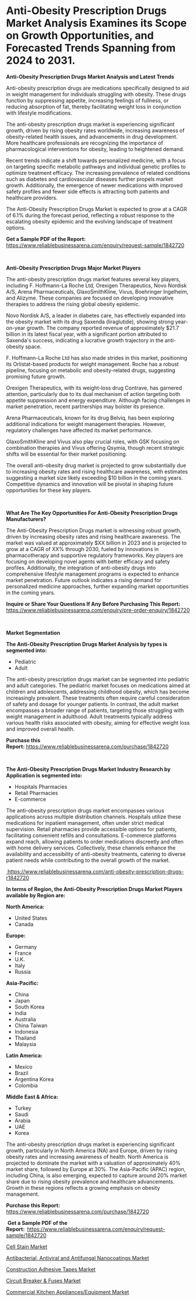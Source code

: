 <p><h1>Anti-Obesity Prescription Drugs Market Analysis Examines its Scope on Growth Opportunities, and Forecasted Trends Spanning from 2024 to 2031.</h1></p><p><strong>Anti-Obesity Prescription Drugs Market Analysis and Latest Trends</strong></p>
<p><p>Anti-obesity prescription drugs are medications specifically designed to aid in weight management for individuals struggling with obesity. These drugs function by suppressing appetite, increasing feelings of fullness, or reducing absorption of fat, thereby facilitating weight loss in conjunction with lifestyle modifications. </p><p>The anti-obesity prescription drugs market is experiencing significant growth, driven by rising obesity rates worldwide, increasing awareness of obesity-related health issues, and advancements in drug development. More healthcare professionals are recognizing the importance of pharmacological interventions for obesity, leading to heightened demand. </p><p>Recent trends indicate a shift towards personalized medicine, with a focus on targeting specific metabolic pathways and individual genetic profiles to optimize treatment efficacy. The increasing prevalence of related conditions such as diabetes and cardiovascular diseases further propels market growth. Additionally, the emergence of newer medications with improved safety profiles and fewer side effects is attracting both patients and healthcare providers. </p><p>The Anti-Obesity Prescription Drugs Market is expected to grow at a CAGR of 6.1% during the forecast period, reflecting a robust response to the escalating obesity epidemic and the evolving landscape of treatment options.</p></p>
<p><strong>Get a Sample PDF of the Report:&nbsp;</strong> <a href="https://www.reliablebusinessarena.com/enquiry/request-sample/1842720?utm_campaign=1331&utm_medium=2&utm_source=Github&utm_content=ia&utm_term=16102024&utm_id=anti-obesity-prescription-drugs">https://www.reliablebusinessarena.com/enquiry/request-sample/1842720</a></p>
<p>&nbsp;</p>
<p><strong>Anti-Obesity Prescription Drugs Major Market Players</strong></p>
<p><p>The anti-obesity prescription drugs market features several key players, including F. Hoffmann-La Roche Ltd, Orexigen Therapeutics, Novo Nordisk A/S, Arena Pharmaceuticals, GlaxoSmithKline, Vivus, Boehringer Ingelheim, and Alizyme. These companies are focused on developing innovative therapies to address the rising global obesity epidemic.</p><p>Novo Nordisk A/S, a leader in diabetes care, has effectively expanded into the obesity market with its drug Saxenda (liraglutide), showing strong year-on-year growth. The company reported revenue of approximately $21.7 billion in its latest fiscal year, with a significant portion attributed to Saxenda's success, indicating a lucrative growth trajectory in the anti-obesity space.</p><p>F. Hoffmann-La Roche Ltd has also made strides in this market, positioning its Orlistat-based products for weight management. Roche has a robust pipeline, focusing on metabolic and obesity-related drugs, suggesting promising future growth. </p><p>Orexigen Therapeutics, with its weight-loss drug Contrave, has garnered attention, particularly due to its dual mechanism of action targeting both appetite suppression and energy expenditure. Although facing challenges in market penetration, recent partnerships may bolster its presence.</p><p>Arena Pharmaceuticals, known for its drug Belviq, has been exploring additional indications for weight management therapies. However, regulatory challenges have affected its market performance. </p><p>GlaxoSmithKline and Vivus also play crucial roles, with GSK focusing on combination therapies and Vivus offering Qsymia, though recent strategic shifts will be essential for their market positioning.</p><p>The overall anti-obesity drug market is projected to grow substantially due to increasing obesity rates and rising healthcare awareness, with estimates suggesting a market size likely exceeding $10 billion in the coming years. Competitive dynamics and innovation will be pivotal in shaping future opportunities for these key players.</p></p>
<p>&nbsp;</p>
<p><strong>What Are The Key Opportunities For Anti-Obesity Prescription Drugs Manufacturers?</strong></p>
<p><p>The Anti-Obesity Prescription Drugs market is witnessing robust growth, driven by increasing obesity rates and rising healthcare awareness. The market was valued at approximately $XX billion in 2023 and is projected to grow at a CAGR of XX% through 2030, fueled by innovations in pharmacotherapy and supportive regulatory frameworks. Key players are focusing on developing novel agents with better efficacy and safety profiles. Additionally, the integration of anti-obesity drugs into comprehensive lifestyle management programs is expected to enhance market penetration. Future outlook indicates a rising demand for personalized medicine approaches, further expanding market opportunities in the coming years.</p></p>
<p><strong>Inquire or Share Your Questions If Any Before Purchasing This Report:</strong> <a href="https://www.reliablebusinessarena.com/enquiry/pre-order-enquiry/1842720?utm_campaign=1331&utm_medium=2&utm_source=Github&utm_content=ia&utm_term=16102024&utm_id=anti-obesity-prescription-drugs">https://www.reliablebusinessarena.com/enquiry/pre-order-enquiry/1842720</a></p>
<p>&nbsp;</p>
<p><strong>Market Segmentation</strong></p>
<p><strong>The Anti-Obesity Prescription Drugs Market Analysis by types is segmented into:</strong></p>
<p><ul><li>Pediatric</li><li>Adult</li></ul></p>
<p><p>The anti-obesity prescription drugs market can be segmented into pediatric and adult categories. The pediatric market focuses on medications aimed at children and adolescents, addressing childhood obesity, which has become increasingly prevalent. These treatments often require careful consideration of safety and dosage for younger patients. In contrast, the adult market encompasses a broader range of patients, targeting those struggling with weight management in adulthood. Adult treatments typically address various health risks associated with obesity, aiming for effective weight loss and improved overall health.</p></p>
<p><strong>Purchase this Report:&nbsp;</strong><a href="https://www.reliablebusinessarena.com/purchase/1842720?utm_campaign=1331&utm_medium=2&utm_source=Github&utm_content=ia&utm_term=16102024&utm_id=anti-obesity-prescription-drugs">https://www.reliablebusinessarena.com/purchase/1842720</a></p>
<p>&nbsp;</p>
<p><strong>The Anti-Obesity Prescription Drugs Market Industry Research by Application is segmented into:</strong></p>
<p><ul><li>Hospitals Pharmacies</li><li>Retail Pharmacies</li><li>E-commerce</li></ul></p>
<p><p>The anti-obesity prescription drugs market encompasses various applications across multiple distribution channels. Hospitals utilize these medications for inpatient management, often under strict medical supervision. Retail pharmacies provide accessible options for patients, facilitating convenient refills and consultations. E-commerce platforms expand reach, allowing patients to order medications discreetly and often with home delivery services. Collectively, these channels enhance the availability and accessibility of anti-obesity treatments, catering to diverse patient needs while contributing to the overall growth of the market.</p></p>
<p><a href="https://www.reliablebusinessarena.com/anti-obesity-prescription-drugs-r1842720?utm_campaign=1331&utm_medium=2&utm_source=Github&utm_content=ia&utm_term=16102024&utm_id=anti-obesity-prescription-drugs">&nbsp;https://www.reliablebusinessarena.com/anti-obesity-prescription-drugs-r1842720</a></p>
<p><strong>In terms of Region, the Anti-Obesity Prescription Drugs Market Players available by Region are:</strong></p>
<p>
    <p> <strong> North America: </strong>
        <ul>
            <li>United States</li>
            <li>Canada</li>
        </ul>
        </p> 
    <p> <strong> Europe: </strong>
        <ul>
            <li>Germany</li>
            <li>France</li>
            <li>U.K.</li>
            <li>Italy</li>
            <li>Russia</li>
        </ul>
        </p> 
    <p> <strong> Asia-Pacific: </strong>
        <ul>
            <li>China</li>
            <li>Japan</li>
            <li>South Korea</li>
            <li>India</li>
            <li>Australia</li>
            <li>China Taiwan</li>
            <li>Indonesia</li>
            <li>Thailand</li>
            <li>Malaysia</li>
        </ul>
        </p> 
    <p> <strong> Latin America: </strong>
        <ul>
            <li>Mexico</li>
            <li>Brazil</li>
            <li>Argentina Korea</li>
            <li>Colombia</li>
        </ul>
        </p> 
    <p> <strong> Middle East & Africa: </strong>
        <ul>
            <li>Turkey</li>
            <li>Saudi</li>
            <li>Arabia</li>
            <li>UAE</li>
            <li>Korea</li>
        </ul>
    </p>
    </p>
<p><p>The anti-obesity prescription drugs market is experiencing significant growth, particularly in North America (NA) and Europe, driven by rising obesity rates and increasing awareness of health. North America is projected to dominate the market with a valuation of approximately 40% market share, followed by Europe at 30%. The Asia-Pacific (APAC) region, including China, is also emerging, expected to capture around 20% market share due to rising obesity prevalence and healthcare advancements. Growth in these regions reflects a growing emphasis on obesity management.</p></p>
<p><strong>Purchase this Report: </strong><a href="https://www.reliablebusinessarena.com/purchase/1842720?utm_campaign=1331&utm_medium=2&utm_source=Github&utm_content=ia&utm_term=16102024&utm_id=anti-obesity-prescription-drugs">https://www.reliablebusinessarena.com/purchase/1842720</a></p>
<p>&nbsp;<strong>Get a Sample PDF of the Report:&nbsp;&nbsp;</strong><a href="https://www.reliablebusinessarena.com/enquiry/request-sample/1842720?utm_campaign=1331&utm_medium=2&utm_source=Github&utm_content=ia&utm_term=16102024&utm_id=anti-obesity-prescription-drugs">https://www.reliablebusinessarena.com/enquiry/request-sample/1842720</a></p>
<p><strong></strong></p>
<p><p><a href="https://www.linkedin.com/pulse/cell-stain-market-global-regional-analysis-focus-end-user-olyqc?utm_campaign=1331&utm_medium=2&utm_source=Github&utm_content=ia&utm_term=16102024&utm_id=anti-obesity-prescription-drugs">Cell Stain Market</a></p><p><a href="https://www.linkedin.com/pulse/antibacterial-antiviral-antifungal-nanocoatings-market-x9apc?utm_campaign=1331&utm_medium=2&utm_source=Github&utm_content=ia&utm_term=16102024&utm_id=anti-obesity-prescription-drugs">Antibacterial, Antiviral and Antifungal Nanocoatings Market</a></p><p><a href="https://www.linkedin.com/pulse/construction-adhesive-tapes-market-share-size-trends-industry-gmytc?utm_campaign=1331&utm_medium=2&utm_source=Github&utm_content=ia&utm_term=16102024&utm_id=anti-obesity-prescription-drugs">Construction Adhesive Tapes Market</a></p><p><a href="https://github.com/gracia2ucahee/Market-Research-Report-List-1/blob/main/circuit-breaker-fuses-market.md?utm_campaign=1331&utm_medium=2&utm_source=Github&utm_content=ia&utm_term=16102024&utm_id=anti-obesity-prescription-drugs">Circuit Breaker & Fuses Market</a></p><p><a href="https://github.com/angilaguardtd7/Market-Research-Report-List-1/blob/main/commercial-kitchen-appliancesequipment-market.md?utm_campaign=1331&utm_medium=2&utm_source=Github&utm_content=ia&utm_term=16102024&utm_id=anti-obesity-prescription-drugs">Commercial Kitchen Appliances/Equipment Market</a></p></p>